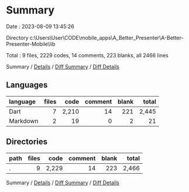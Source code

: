 # Summary

Date : 2023-08-09 13:45:26

Directory c:\\Users\\User\\CODE\\mobile_apps\\A_Better_Presenter\\A-Better-Presenter-Mobile\\lib

Total : 9 files,  2229 codes, 14 comments, 223 blanks, all 2466 lines

Summary / [Details](details.md) / [Diff Summary](diff.md) / [Diff Details](diff-details.md)

## Languages
| language | files | code | comment | blank | total |
| :--- | ---: | ---: | ---: | ---: | ---: |
| Dart | 7 | 2,210 | 14 | 221 | 2,445 |
| Markdown | 2 | 19 | 0 | 2 | 21 |

## Directories
| path | files | code | comment | blank | total |
| :--- | ---: | ---: | ---: | ---: | ---: |
| . | 9 | 2,229 | 14 | 223 | 2,466 |

Summary / [Details](details.md) / [Diff Summary](diff.md) / [Diff Details](diff-details.md)